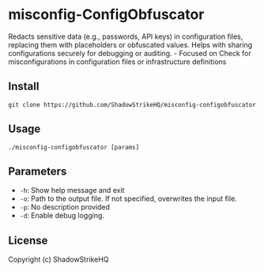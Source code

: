 # misconfig-ConfigObfuscator
Redacts sensitive data (e.g., passwords, API keys) in configuration files, replacing them with placeholders or obfuscated values. Helps with sharing configurations securely for debugging or auditing. - Focused on Check for misconfigurations in configuration files or infrastructure definitions

## Install
`git clone https://github.com/ShadowStrikeHQ/misconfig-configobfuscator`

## Usage
`./misconfig-configobfuscator [params]`

## Parameters
- `-h`: Show help message and exit
- `-o`: Path to the output file.  If not specified, overwrites the input file.
- `-p`: No description provided
- `-d`: Enable debug logging.

## License
Copyright (c) ShadowStrikeHQ
